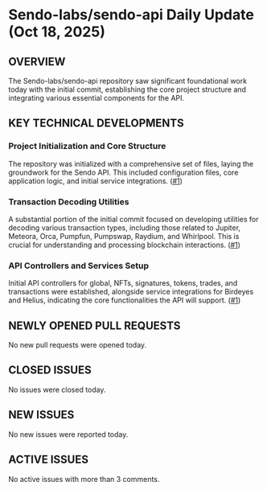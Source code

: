 # Sendo-labs/sendo-api Daily Update (Oct 18, 2025)
## OVERVIEW 
The Sendo-labs/sendo-api repository saw significant foundational work today with the initial commit, establishing the core project structure and integrating various essential components for the API.

## KEY TECHNICAL DEVELOPMENTS

### Project Initialization and Core Structure
The repository was initialized with a comprehensive set of files, laying the groundwork for the Sendo API. This included configuration files, core application logic, and initial service integrations. ([#1](https://github.com/Sendo-labs/sendo-api/pull/1))

### Transaction Decoding Utilities
A substantial portion of the initial commit focused on developing utilities for decoding various transaction types, including those related to Jupiter, Meteora, Orca, Pumpfun, Pumpswap, Raydium, and Whirlpool. This is crucial for understanding and processing blockchain interactions. ([#1](https://github.com/Sendo-labs/sendo-api/pull/1))

### API Controllers and Services Setup
Initial API controllers for global, NFTs, signatures, tokens, trades, and transactions were established, alongside service integrations for Birdeyes and Helius, indicating the core functionalities the API will support. ([#1](https://github.com/Sendo-labs/sendo-api/pull/1))

## NEWLY OPENED PULL REQUESTS
No new pull requests were opened today.

## CLOSED ISSUES
No issues were closed today.

## NEW ISSUES
No new issues were reported today.

## ACTIVE ISSUES
No active issues with more than 3 comments.